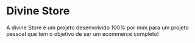 
# Divine Store

A divine Store é um projeto desenvolvido 100% por mim para um projeto pessoal que tem o objetivo de ser um ecommerce completo!

